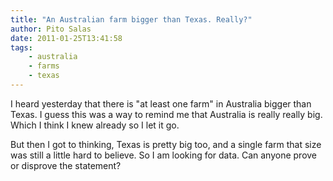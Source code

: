 ```yaml
---
title: "An Australian farm bigger than Texas. Really?"
author: Pito Salas
date: 2011-01-25T13:41:58
tags:
    - australia
    - farms
    - texas
---
```




I heard yesterday that there is "at least one farm" in Australia bigger than
Texas. I guess this was a way to remind me that Australia is really really
big. Which I think I knew already so I let it go.

But then I got to thinking, Texas is pretty big too, and a single farm that
size was still a little hard to believe. So I am looking for data. Can anyone
prove or disprove the statement?


